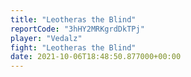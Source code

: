 ```yaml
---
title: "Leotheras the Blind"
reportCode: "3hHY2MRKgrdDkTPj"
player: "Vedalz"
fight: "Leotheras the Blind"
date: 2021-10-06T18:48:50.877000+00:00
---
```

